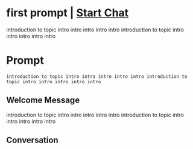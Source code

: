 

# first prompt | [Start Chat](https://gptcall.net/chat.html?data=%7B%22contact%22%3A%7B%22id%22%3A%22bDGvJleOE0enPIMGVp63u%22%2C%22flow%22%3Atrue%7D%7D)
introduction to topic intro intro intro intro intro introduction to topic intro intro intro intro intro

# Prompt

```
introduction to topic intro intro intro intro intro introduction to topic intro intro intro intro intro
```

## Welcome Message
introduction to topic intro intro intro intro intro introduction to topic intro intro intro intro intro

## Conversation



